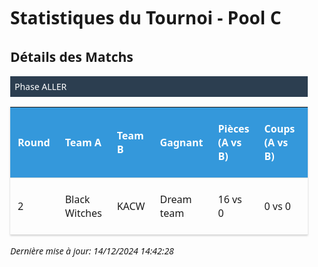 <style>
            .tournament-stats {
                font-family: 'Segoe UI', system-ui, sans-serif;
                max-width: 1200px;
                margin: 2em auto;
                padding: 0 1em;
            }
            .stats-section { margin-bottom: 2em; }
            .phase-header {
                background: #2c3e50;
                color: white;
                padding: 0.5em;
                margin: 1em 0;
            }
            table {
                width: 100%;
                border-collapse: collapse;
                margin: 1em 0;
                box-shadow: 0 1px 3px rgba(0,0,0,0.2);
            }
            th, td {
                padding: 12px;
                text-align: left;
                border-bottom: 1px solid #ddd;
            }
            th { 
                background: #3498db;
                color: white;
            }
            tr:nth-child(even) { background: #f8f9fa; }
            tr:hover { background: #f1f4f7; }
            .summary-card {
                background: #f8f9fa;
                border-radius: 8px;
                padding: 1em;
                margin: 1em 0;
                box-shadow: 0 2px 4px rgba(0,0,0,0.1);
        </style>
<div class='tournament-stats'>

# Statistiques du Tournoi - Pool C

## Détails des Matchs


<div class='phase-header'>Phase ALLER</div>

| Round | Team A | Team B | Gagnant | Pièces (A vs B) | Coups (A vs B) | Temps (A vs B) : ms | Raison |
|-------|---------|---------|----------|--------------|-------------|-------------|---------|
| 2 | Black Witches | KACW | Dream team | 16 vs 0 | 0 vs 0 | 0.000 vs 0.000 | Forfeit of Eriatech |


_Dernière mise à jour: 14/12/2024 14:42:28_
</div>